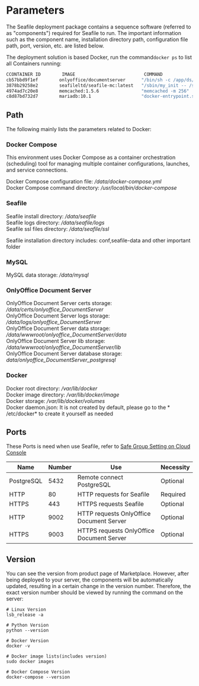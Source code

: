 # Parameters

The Seafile deployment package contains a sequence software (referred to as "components") required for Seafile to run. The important information such as the component name, installation directory path, configuration file path, port, version, etc. are listed below.

The deployment solution is based Docker, run the command`docker ps` to list all Containers running: 

```bash
CCONTAINER ID        IMAGE                          COMMAND                  CREATED             STATUS              PORTS                                         NAMES
cb57bbd9f1ef        onlyoffice/documentserver      "/bin/sh -c /app/ds/…"   2 hours ago         Up 2 hours          0.0.0.0:9002->80/tcp, 0.0.0.0:9003->443/tcp   documentserver
3878b29258e2        seafileltd/seafile-mc:latest   "/sbin/my_init -- /s…"   5 hours ago         Up About an hour    0.0.0.0:80->80/tcp                            seafile
4974ad7c20e8        memcached:1.5.6                "memcached -m 256"       5 hours ago         Up 2 hours          11211/tcp                                     seafile-memcached
c8d87bd732d7        mariadb:10.1                   "docker-entrypoint.s…"   5 hours ago         Up 2 hours          3306/tcp                                      seafile-mysql

```


## Path

The following mainly lists the parameters related to Docker: 

### Docker Compose

This environment uses Docker Compose as a container orchestration (scheduling) tool for managing multiple container configurations, launches, and service connections.

Docker Compose configuration file:  */data/docker-compose.yml*  
Docker Compose command directory: */usr/local/bin/docker-compose*  

### Seafile

Seafile install directory: */data/seafile*  
Seafile logs directory: */data/seafile/logs*  
Seafile ssl files directory: */data/seafile/ssl*  

Seafile installation directory includes: conf,seafile-data and other important folder

### MySQL

MySQL data storage: */data/mysql*

### OnlyOffice Document Server

OnlyOffice Document Server certs storage: */data/certs/onlyoffice_DocumentServer*  
OnlyOffice Document Server logs storage: */data/logs/onlyoffice_DocumentServer*  
OnlyOffice Document Server data storage: */data/wwwroot/onlyoffice_DocumentServer/data*  
OnlyOffice Document Server lib storage: */data/wwwroot/onlyoffice_DocumentServer/lib*  
OnlyOffice Document Server database storage: *data/onlyoffice_DocumentServer_postgresql*  

### Docker

Docker root directory: */var/lib/docker*  
Docker image directory: */var/lib/docker/image*   
Docker storage: */var/lib/docker/volumes*  
Docker daemon.json: It is not created by default, please go to the * /etc/docker* to create it yourself as needed

## Ports

These Ports is need when use Seafile, refer to [Safe Group Setting on Cloud Console](https://support.websoft9.com/docs/faq/tech-instance.html)

| Name | Number | Use |  Necessity |
| --- | --- | --- | --- |
| PostgreSQL | 5432 | Remote connect PostgreSQL | Optional |
| HTTP | 80 | HTTP requests for Seafile | Required |
| HTTPS | 443 | HTTPS requests Seafile | Optional |
| HTTP | 9002 | HTTP requests OnlyOffice Document Server | Optional |
| HTTPS | 9003 | HTTPS requests OnlyOffice Document Server | Optional |

## Version

You can see the version from product page of Marketplace. However, after being deployed to your server, the components will be automatically updated, resulting in a certain change in the version number. Therefore, the exact version number should be viewed by running the command on the server:

```shell
# Linux Version
lsb_release -a

# Python Version
python --version

# Docker Version
docker -v

# Docker image lists(includes version)
sudo docker images

# Docker Compose Version
docker-compose --version
```